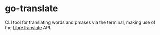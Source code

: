 # go-translate

CLI tool for translating words and phrases via the terminal, making use of the [LibreTranslate](https://libretranslate.com/) API.

